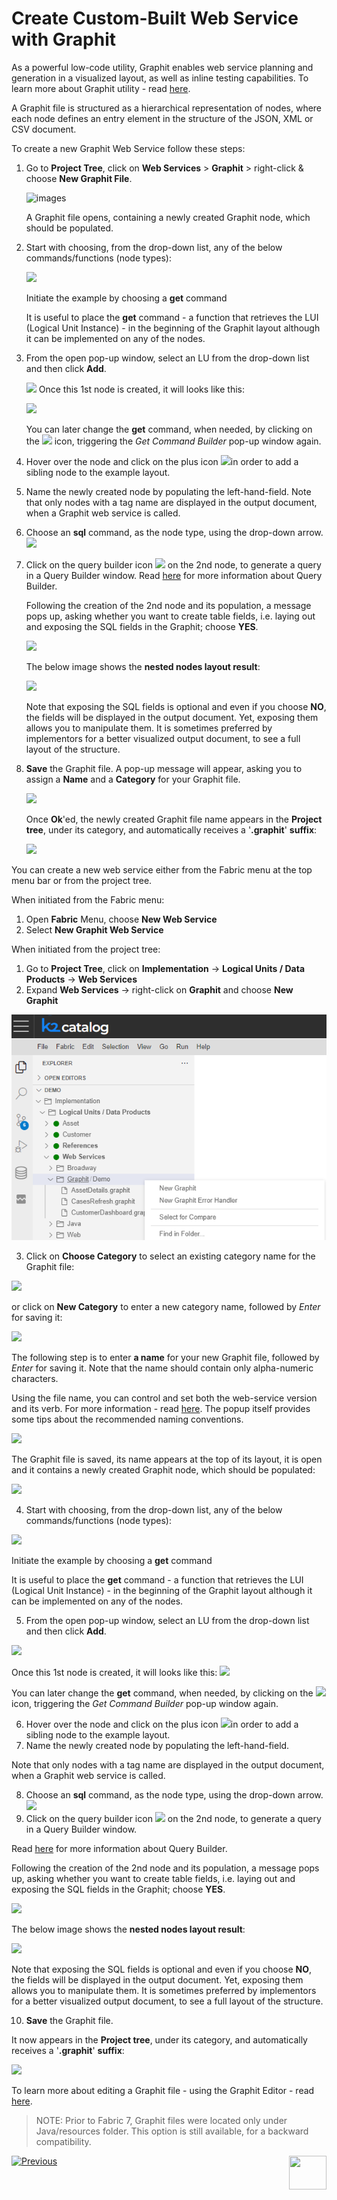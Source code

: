 # Create Custom-Built Web Service with Graphit

As a powerful low-code utility, Graphit enables web service planning and generation in a visualized layout, as well as inline testing capabilities. To learn more about Graphit utility - read [here](/articles/15_web_services_and_graphit/17_Graphit/01_graphit_overview.md).

A Graphit file is structured as a hierarchical representation of nodes, where each node defines an entry element in the structure of the JSON, XML or CSV document. 

<studio>

To create a new Graphit Web Service follow these steps:

1. Go to **Project Tree**, click on **Web Services** > **Graphit** > right-click & choose **New Graphit File**. 

    ![images](17_Graphit/images/new_graphit_file_studio_bigger.png)

    A Graphit file opens, containing a newly created Graphit node, which should be populated.

2. Start with choosing, from the drop-down list, any of the below commands/functions (node types): 

    ![](17_Graphit/images/commands_functions_node_types.png)

    Initiate the example by choosing a **get** command

    It is useful to place the **get** command - a function that retrieves the LUI (Logical Unit Instance) - in the beginning of the Graphit layout although it can be implemented on any of the nodes. 

3. From the open pop-up window, select an LU from the drop-down list and then click **Add**.

     ![](17_Graphit/images/get_command_builder_add_bigger.png)
    Once this 1st node is created, it will looks like this:

    ![](17_Graphit/images/first_graphit_node.png)

    You can later change the **get** command, when needed, by clicking on the ![](17_Graphit/images/selection.png) icon, triggering the *Get Command Builder* pop-up window again.


4. Hover over the node and click on the plus icon ![](17_Graphit/images/add_sibling.png)in order to add a sibling node to the example layout.

5. Name the newly created node by populating the left-hand-field.
    Note that only nodes with a tag name are displayed in the output document, when a Graphit web service is called.

6. Choose an **sql** command, as the node type, using the drop-down arrow. ![](17_Graphit/images/populate_second_node.png)

7. Click on the query builder icon ![](17_Graphit/images/db-icon.png) on the 2nd node, to generate a query in a Query Builder window.
    Read [here](https://support.k2view.com/Academy/articles/11_query_builder/01_query_builder_overview.html) for more information about Query Builder.

    Following the creation of the 2nd node and its population, a message pops up, asking whether you want to create table fields, i.e. laying out and exposing the SQL fields in the Graphit; choose **YES**.

    ![](17_Graphit/images/create_table_fields_message.png)


    The below image shows the **nested nodes layout result**: 
    
    ![](17_Graphit/images/new_graphit_example.png)
    
    Note that exposing the SQL fields is optional and even if you choose **NO**, the fields will be displayed in the output document. Yet, exposing them allows you to manipulate them. It is sometimes preferred by implementors for a better visualized output document, to see a full layout of the structure.

8. **Save** the Graphit file. A pop-up message will appear, asking you to assign a **Name** and a **Category** for your Graphit file.

    ![](17_Graphit/images/new_item_name_and_category.png)

    Once **Ok**'ed, the newly created Graphit file name appears in the **Project tree**, under its category, and automatically receives a '**.graphit**' **suffix**:

    ![](17_Graphit/images/project_tree_incl_graphit_file_name.png)

    

</studio>

<web>

You can create a new web service either from the Fabric menu at the top menu bar or from the project tree.

When initiated from the Fabric menu:

1. Open **Fabric** Menu, choose **New Web Service**
2. Select **New Graphit Web Service**

When initiated from the project tree: 

1. Go to **Project Tree**, click on **Implementation** -> **Logical Units / Data Products** -> **Web Services**
2. Expand **Web Services** -> right-click on **Graphit** and choose **New Graphit**

![](17_Graphit/images/web_choose_new_graphit.png)



3. Click on **Choose Category** to select an existing category name for the Graphit file:

![](17_Graphit/images/web_choose_category.png)

or click on **New Category** to enter a new category name, followed by *Enter* for saving it:

![](17_Graphit/images/web_enter_new_category.png)

The following step is to enter **a name** for your new Graphit file, followed by *Enter* for saving it. Note that the name should contain only alpha-numeric characters.

Using the file name, you can control and set both the web-service version and its verb. For more information - read [here](09_custom_ws_properties.md#Graphit). The popup itself provides some tips about the recommended naming conventions.

![](17_Graphit/images/web_enter_new_graphit_name.png)



The Graphit file is saved, its name appears at the top of its layout, it is open and it contains a newly created Graphit node, which should be populated:

![](17_Graphit/images/web_newly_created_customer.graphit_file.png)



4. Start with choosing, from the drop-down list, any of the below commands/functions (node types): 

![](17_Graphit/images/light_commands_functions_node_types.png)

Initiate the example by choosing a **get** command

It is useful to place the **get** command - a function that retrieves the LUI (Logical Unit Instance) - in the beginning of the Graphit layout although it can be implemented on any of the nodes. 

5. From the open pop-up window, select an LU from the drop-down list and then click **Add**.

![](17_Graphit/images/light_get_command_builder_add_bigger.png)

Once this 1st node is created, it will looks like this:
![](17_Graphit/images/light_first_graphit_node.png)

You can later change the **get** command, when needed, by clicking on the ![](17_Graphit/images/selection.png) icon, triggering the *Get Command Builder* pop-up window again.



6. Hover over the node and click on the plus icon ![](17_Graphit/images/add_sibling.png)in order to add a sibling node to the example layout.
7. Name the newly created node by populating the left-hand-field.

Note that only nodes with a tag name are displayed in the output document, when a Graphit web service is called.

8. Choose an **sql** command, as the node type, using the drop-down arrow. ![](17_Graphit/images/light_populate_second_node.png)
9. Click on the query builder icon ![](17_Graphit/images/db-icon.png) on the 2nd node, to generate a query in a Query Builder window.

Read [here](https://support.k2view.com/Academy/articles/11_query_builder/01_query_builder_overview.html) for more information about Query Builder.

Following the creation of the 2nd node and its population, a message pops up, asking whether you want to create table fields, i.e. laying out and exposing the SQL fields in the Graphit; choose **YES**.

![](17_Graphit/images/create_table_fields_message.png)

The below image shows the **nested nodes layout result**: 

![](17_Graphit/images/light_new_graphit_example.png)

Note that exposing the SQL fields is optional and even if you choose **NO**, the fields will be displayed in the output document. Yet, exposing them allows you to manipulate them. It is sometimes preferred by implementors for a better visualized output document, to see a full layout of the structure.

10. **Save** the Graphit file. 




It now appears in the **Project tree**, under its category, and automatically receives a '**.graphit**' **suffix**:

![](17_Graphit/images/web_category_and_name_of_graphit_inside_project_tree.png)



</web>

To learn more about editing a Graphit file - using the Graphit Editor - read [here](/articles/15_web_services_and_graphit/17_Graphit/02_graphit_basic_editing.md).



> NOTE: Prior to  Fabric 7, Graphit files were located only under Java/resources folder. This option is still available, for a backward compatibility.





[![Previous](/articles/images/Previous.png)](/articles/15_web_services_and_graphit/05_custom_ws.md)[<img align="right" width="60" height="54" src="/articles/images/Next.png">](/articles/15_web_services_and_graphit/07_custom_ws_create_java_ws.md)

